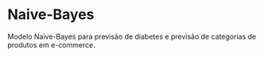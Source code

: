 # Naive-Bayes
Modelo Naive-Bayes para previsão de diabetes e previsão de categorias de produtos em e-commerce. 
